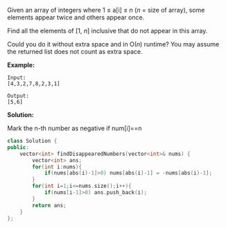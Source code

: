 Given an array of integers where 1 ≤ a[i] ≤ *n* (*n* = size of array), some elements appear twice and others appear once.

Find all the elements of [1, *n*] inclusive that do not appear in this array.

Could you do it without extra space and in O(*n*) runtime? You may assume the returned list does not count as extra space.

**Example:**

```
Input:
[4,3,2,7,8,2,3,1]

Output:
[5,6]
```

**Solution:**

Mark the n-th number as negative if num[i]==n

```c++
class Solution {
public:
    vector<int> findDisappearedNumbers(vector<int>& nums) {
        vector<int> ans;
        for(int i:nums){
            if(nums[abs(i)-1]>0) nums[abs(i)-1] = -nums[abs(i)-1];
        }
        for(int i=1;i<=nums.size();i++){
            if(nums[i-1]>0) ans.push_back(i);
        }
        return ans;
    }
};
```

